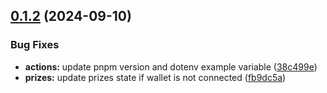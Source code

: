 ## [0.1.2](https://github.com/tianbuyung/betting-dapp/compare/v0.1.1...v0.1.2) (2024-09-10)


### Bug Fixes

* **actions:** update pnpm version and dotenv example variable ([38c499e](https://github.com/tianbuyung/betting-dapp/commit/38c499e6b113c3598afc424397515482fa92c2e6))
* **prizes:** update prizes state if wallet is not connected ([fb9dc5a](https://github.com/tianbuyung/betting-dapp/commit/fb9dc5a863f2d4772457ae65e85a10465c88ab89))
